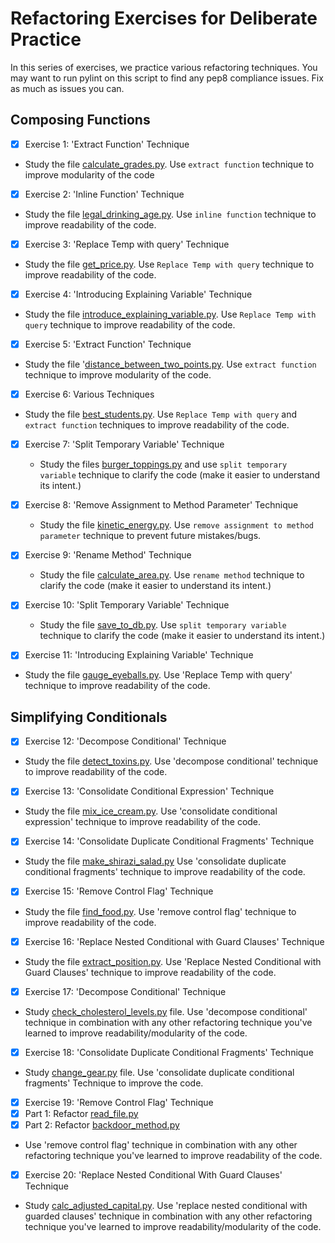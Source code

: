 # Refactoring Exercises for Deliberate Practice

In this series of exercises, we practice various refactoring techniques. You may want to run pylint on this script to find any pep8 compliance issues. Fix as much as issues you can.

## Composing Functions

- [x]  Exercise 1: 'Extract Function' Technique
  - Study the file [calculate_grades.py](calculate_grades.py). Use `extract function` technique to improve modularity of the code
  
- [x]  Exercise 2: 'Inline Function' Technique
  - Study the file [legal_drinking_age.py](legal_drinking_age.py). Use `inline function` technique to improve readability of the code.
  
- [x]  Exercise 3: 'Replace Temp with query' Technique
  - Study the file [get_price.py](get_price.py). Use `Replace Temp with query` technique to improve readability of the code.

- [x]  Exercise 4: 'Introducing Explaining Variable' Technique
  - Study the file [introduce_explaining_variable.py](introduce_explaining_variable.py). Use `Replace Temp with query` technique to improve readability of the code.

- [x]  Exercise 5: 'Extract Function' Technique
  - Study the file '[distance_between_two_points.py](distance_between_two_points.py). Use `extract function` technique to improve modularity of the code.

- [x]  Exercise 6: Various Techniques
  - Study the file [best_students.py](best_students.py). Use `Replace Temp with query` and `extract function` techniques to improve readability of the code.

- [x] Exercise 7: 'Split Temporary Variable' Technique
  - Study the files [burger_toppings.py](burger_toppings.py) and use `split temporary variable` technique to clarify the code (make it easier to understand its intent.)

- [x] Exercise 8: 'Remove Assignment to Method Parameter' Technique
  - Study the file [kinetic_energy.py](kinetic_energy.py). Use `remove assignment to method parameter` technique to prevent future mistakes/bugs.

- [x] Exercise 9: 'Rename Method' Technique
  - Study the file [calculate_area.py](calculate_area.py). Use `rename method` technique to clarify the code (make it easier to understand its intent.)

- [x] Exercise 10: 'Split Temporary Variable' Technique
  - Study the file [save_to_db.py](save_to_db.py). Use `split temporary variable` technique to clarify the code (make it easier to understand its intent.)

- [x]  Exercise 11: 'Introducing Explaining Variable' Technique
  - Study the file [gauge_eyeballs.py](gauge_eyeballs.py). Use 'Replace Temp with query' technique to improve readability of the code. 

## Simplifying Conditionals

- [x]  Exercise 12: 'Decompose Conditional' Technique
  - Study the file [detect_toxins.py](detect_toxins.py). Use 'decompose conditional' technique to improve readability of the code.

- [x]  Exercise  13: 'Consolidate Conditional Expression' Technique
  - Study the file [mix_ice_cream.py](mix_ice_cream.py). Use 'consolidate conditional expression' technique to improve readability of the code.

- [x]  Exercise  14: 'Consolidate Duplicate Conditional Fragments' Technique
  - Study the file [make_shirazi_salad.py](make_shirazi_salad.py) Use 'consolidate duplicate conditional fragments' technique to improve readability of the code.

- [x]  Exercise  15: 'Remove Control Flag' Technique
  - Study the file [find_food.py](find_food.py). Use 'remove control flag' technique to improve readability of the code.

- [x]  Exercise  16: 'Replace Nested Conditional with Guard Clauses' Technique
  - Study the file [extract_position.py](extract_position.py). Use 'Replace Nested Conditional with Guard Clauses' technique to improve readability of the code.

- [x]  Exercise  17: 'Decompose Conditional' Technique
  - Study [check_cholesterol_levels.py](check_cholesterol_levels.py) file. Use 'decompose conditional' technique in combination with any other refactoring technique you've learned to improve readability/modularity of the code.

- [x]  Exercise  18: 'Consolidate Duplicate Conditional Fragments' Technique
  - Study [change_gear.py](change_gear.py) file. Use 'consolidate duplicate conditional fragments' Technique to improve the code.

- [x]  Exercise 19: 'Remove Control Flag' Technique
  - [x] Part 1: Refactor [read_file.py](read_file.py)
  - [x] Part 2: Refactor [backdoor_method.py](backdoor_method.py)
  - Use 'remove control flag' technique in combination with any other refactoring technique you've learned to improve readability of the code.

- [x]  Exercise 20: 'Replace Nested Conditional With Guard Clauses' Technique
  - Study [calc_adjusted_capital.py](calc_adjusted_capital.py). Use 'replace nested conditional with guarded clauses' technique in combination with any other refactoring technique you've learned to improve readability/modularity of the code.

